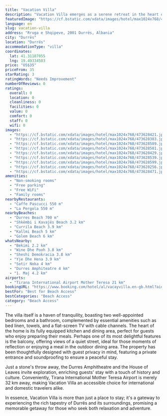 ```yaml
---
title: "Vacation Villa"
description: "Vacation Villa emerges as a serene retreat in the heart of Durrës, offering a blend of comfort and convenience for travelers seeking an escape in the Durres County region."
featuredImage: "https://cf.bstatic.com/xdata/images/hotel/max1024x768/473628421.jpg?k=63b4103f8526dd04fcb26a56369356a96a895ec09aededdb9f8f1265528896ee&o=&hp=1"
language: en
slug: vacation-villa
address: "Rruga e Shqipeve, 2001 Durrës, Albania"
city: "Durrës"
location: "Durrës"
accommodationType: "villa"
coordinates:
  lat: 41.31187855
  lng: 19.49334503
price: "US$35"
priceFrom: 35
starRating: 3
ratingWords: "Needs Improvement"
numberOfReviews: 0
ratings:
  overall: 0
  location: 0
  cleanliness: 0
  facilities: 0
  value: 0
  comfort: 0
  staff: 0
  wifi: 0
images:
  - "https://cf.bstatic.com/xdata/images/hotel/max1024x768/473628421.jpg?k=63b4103f8526dd04fcb26a56369356a96a895ec09aededdb9f8f1265528896ee&o=&hp=1"
  - "https://cf.bstatic.com/xdata/images/hotel/max1024x768/473628383.jpg?k=96f419e20d601c0b6caea6043c824bf1812e9217df7914137341d5b34bbf50bd&o=&hp=1"
  - "https://cf.bstatic.com/xdata/images/hotel/max1024x768/473628589.jpg?k=8cef3ccebf623565fc0dbbdf0bb8f48d4b714b5a21642d369ae528d9c3e295d4&o=&hp=1"
  - "https://cf.bstatic.com/xdata/images/hotel/max1024x768/473628581.jpg?k=7544a88b571b2fb7f205c48aba3c5d192202460c1e2f3f8ae9e976d3b2819431&o=&hp=1"
  - "https://cf.bstatic.com/xdata/images/hotel/max1024x768/473628429.jpg?k=22d38b9eb63150defa99d1c281916bc1312fc751491b0d7a7982d95e8d2f6c4d&o=&hp=1"
  - "https://cf.bstatic.com/xdata/images/hotel/max1024x768/473628539.jpg?k=9710824cfff46505060cdee24fa6c4a0e659ce80f34bc82f55419af78b99f422&o=&hp=1"
  - "https://cf.bstatic.com/xdata/images/hotel/max1024x768/473628599.jpg?k=7fd2bc6bed1c874164f4de7d67de0bfa57a3c8237e1c70f07be43d437953c0ee&o=&hp=1"
  - "https://cf.bstatic.com/xdata/images/hotel/max1024x768/473628256.jpg?k=96782cacfa83ee3bca6fab84b3a60fd83177c54b8078492f3819196944501034&o=&hp=1"
  - "https://cf.bstatic.com/xdata/images/hotel/max1024x768/473628471.jpg?k=8253c2a50fd2cc8aa83a5e839c435542e15ccc014ba7c6840d7a4fb4cd1a1581&o=&hp=1"
amenities:
  - "Non-smoking rooms"
  - "Free parking"
  - "Free WiFi"
  - "Family rooms"
nearbyRestaurants:
  - "Caffe Pascucci 550 m"
  - "La Pergola 550 m"
nearbyBeaches:
  - "Durres Beach 700 m"
  - "Shkëmbi i Kavajës Beach 3.2 km"
  - "Currila Beach 3.9 km"
  - "Kallmi Beach 5 km"
  - "Golem Beach 6 km"
whatsNearby:
  - "Bekimi 2.2 km"
  - "Wine Dhe Pooh 3.8 km"
  - "Sheshi Demokracia 3.8 km"
  - "Yje Dhe Hena 3.9 km"
  - "Sotir Noka 4 km"
  - "Durres Amphiteatre 4 km"
  - "1. Maj 4.2 km"
airports:
  - "Tirana International Airport Mother Teresa 21 km"
bookingURL: "https://www.booking.com/hotel/al/vacayvilla.en-gb.html?aid=8035640"
bestFor: "Best for Beach Access"
bestCategories: "Beach Access"
category: "Beach Access"
---
```


The villa itself is a haven of tranquility, boasting two well-appointed bedrooms and a bathroom, complemented by essential amenities such as bed linen, towels, and a flat-screen TV with cable channels. The heart of the home is its fully equipped kitchen and dining area, perfect for guests who enjoy preparing their meals. Perhaps one of its most delightful features is the balcony, offering views of a quiet street, ideal for those moments of reflection or enjoying a meal in the outdoor dining area. The property has been thoughtfully designed with guest privacy in mind, featuring a private entrance and soundproofing to ensure a peaceful stay.

Just a stone's throw away, the Durres Amphitheatre and the House of Leaves invite exploration, enriching guests' stay with a touch of history and culture. Conveniently, Tirana International Mother Teresa Airport is merely 32 km away, making Vacation Villa an accessible choice for international and domestic travelers alike.

In essence, Vacation Villa is more than just a place to stay; it's a gateway to experiencing the rich tapestry of Durrës and its surroundings, promising a memorable getaway for those who seek both relaxation and adventure.